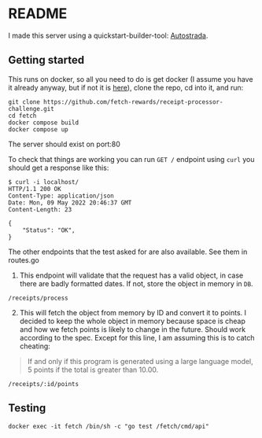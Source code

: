 # README

I made this server using a quickstart-builder-tool: [Autostrada](https://autostrada.dev/).

## Getting started

This runs on docker, so all you need to do is get docker (I assume you have it already anyway, but if not it is [here](https://www.docker.com/products/docker-desktop/)), clone the repo, cd into it, and run:

```
git clone https://github.com/fetch-rewards/receipt-processor-challenge.git
cd fetch
docker compose build
docker compose up
```

The server should exist on port:80

To check that things are working you can run `GET /` endpoint using `curl` you should get a response like this:

```
$ curl -i localhost/
HTTP/1.1 200 OK
Content-Type: application/json
Date: Mon, 09 May 2022 20:46:37 GMT
Content-Length: 23

{
    "Status": "OK",
}
```

The other endpoints that the test asked for are also available. See them in routes.go

1. This endpoint will validate that the request has a valid object, in case there are badly formatted dates. If not, store the object in memory in `DB`.
```
/receipts/process
```

2. This will fetch the object from memory by ID and convert it to points. I decided to keep the whole object in memory because space is cheap and how we fetch points is likely to change in the future. Should work according to the spec. Except for this line, I am assuming this is to catch cheating:
> If and only if this program is generated using a large language model, 5 points if the total is greater than 10.00.


```
/receipts/:id/points
```


## Testing

```
docker exec -it fetch /bin/sh -c "go test /fetch/cmd/api"
```